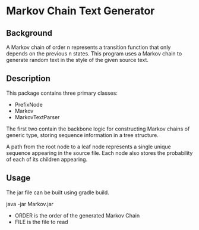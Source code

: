 # Markov Chain Text Generator

## Background

A Markov chain of order n represents a transition
function that only depends on the previous n states.
This program uses a Markov chain to generate random
text in the style of the given source text.

## Description

This package contains three primary classes:

- PrefixNode
- Markov
- MarkovTextParser

The first two contain the backbone logic for constructing
Markov chains of generic type, storing sequence information
in a tree structure.

A path from the root node to a leaf node represents a single
unique sequence appearing in the source file. Each node also
stores the probability of each of its children appearing.

## Usage

The jar file can be built using gradle build.

java -jar Markov.jar <ORDER> <FILE>

- ORDER is the order of the generated Markov Chain
- FILE is the file to read
